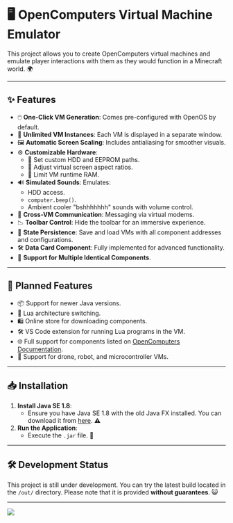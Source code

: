 # 🖥️ OpenComputers Virtual Machine Emulator

This project allows you to create OpenComputers virtual machines and emulate player interactions with them as they would function in a Minecraft world. 🌍

---

## ✨ Features
- 🖱️ **One-Click VM Generation**: Comes pre-configured with OpenOS by default.
- 🔄 **Unlimited VM Instances**: Each VM is displayed in a separate window.
- 🖼️ **Automatic Screen Scaling**: Includes antialiasing for smoother visuals.
- ⚙️ **Customizable Hardware**:
  - 📂 Set custom HDD and EEPROM paths.
  - 📐 Adjust virtual screen aspect ratios.
  - 🧠 Limit VM runtime RAM.
- 🔊 **Simulated Sounds**: Emulates:
  - HDD access.
  - `computer.beep()`.
  - Ambient cooler "bshhhhhhh" sounds with volume control.
- 📡 **Cross-VM Communication**: Messaging via virtual modems.
- 📉 **Toolbar Control**: Hide the toolbar for an immersive experience.
- 💾 **State Persistence**: Save and load VMs with all component addresses and configurations.
- 🛠️ **Data Card Component**: Fully implemented for advanced functionality.
- 🧩 **Support for Multiple Identical Components**.

---

## 🚀 Planned Features
- 📦 Support for newer Java versions.
- 🔄 Lua architecture switching.
- 🛍️ Online store for downloading components.
- 🛠️ VS Code extension for running Lua programs in the VM.
- 🌐 Full support for components listed on [OpenComputers Documentation](https://ocandcoluadoc.ddns.net/).
- 🤖 Support for drone, robot, and microcontroller VMs.

---

## 📥 Installation

1. **Install Java SE 1.8**:
   - Ensure you have Java SE 1.8 with the old Java FX installed. You can download it from [here](https://download.oracle.com/otn/java/jdk/8u421-b09/d8aa705069af427f9b83e66b34f5e380/jdk-8u421-windows-x64.exe). ⚠️
2. **Run the Application**:
   - Execute the `.jar` file. 📂

---

## 🛠️ Development Status
This project is still under development. You can try the latest build located in the `/out/` directory. Please note that it is provided **without guarantees**. 😺

---



![](https://i.imgur.com/PDYQXPo.png)
